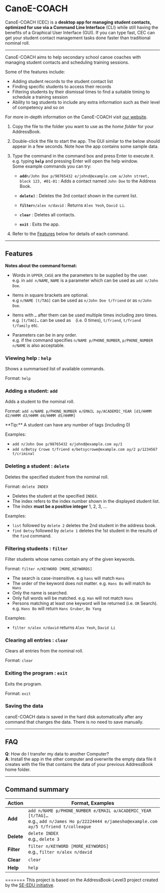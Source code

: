 # CanoE-COACH

CanoE-COACH (CEC) is a **desktop app for managing student contacts, optimized for use via a Command Line Interface** (CLI) while still having the benefits of a Graphical User Interface (GUI). If you can type fast, CEC can get your student contact management tasks done faster than traditional nominal roll.

--------------------------------------------------------------------------------------------------------------------

CanoE-COACH aims to help secondary school canoe coaches with managing student contacts and scheduling training sessions.

Some of the features include:
- Adding student records to the student contact list
- Finding specific students to access their records
- Filtering students by their dismissal times to find a suitable timing to schedule a training session
- Ability to tag students to include any extra information such as their level of competency and so on

For more in-depth information on the CanoE-COACH visit [our website](https://ay2021s1-cs2103-f10-1.github.io/tp/).

1. Copy the file to the folder you want to use as the _home folder_ for your AddressBook.

1. Double-click the file to start the app. The GUI similar to the below should appear in a few seconds. Note how the app contains some sample data.

1. Type the command in the command box and press Enter to execute it. e.g. typing **`help`** and pressing Enter will open the help window.<br>
   Some example commands you can try:

   * **`add`**`n/John Doe p/98765432 e/johnd@example.com a/John street, block 123, #01-01` : Adds a contact named `John Doe` to the Address Book.

   * **`delete`**`3` : Deletes the 3rd contact shown in the current list.
   
   * **`filter`**`n/alex n/david` : Returns `Alex Yeoh`, `David Li`.

   * **`clear`** : Deletes all contacts.

   * **`exit`** : Exits the app.

1. Refer to the [Features](#features) below for details of each command.

--------------------------------------------------------------------------------------------------------------------

## Features

<div markdown="block" class="alert alert-info">

**Notes about the command format:**<br>

* Words in `UPPER_CASE` are the parameters to be supplied by the user.<br>
  e.g. in `add n/NAME`, `NAME` is a parameter which can be used as `add n/John Doe`.

* Items in square brackets are optional.<br>
  e.g `n/NAME [t/TAG]` can be used as `n/John Doe t/friend` or as `n/John Doe`.

* Items with `…`​ after them can be used multiple times including zero times.<br>
  e.g. `[t/TAG]…​` can be used as ` ` (i.e. 0 times), `t/friend`, `t/friend t/family` etc.

* Parameters can be in any order.<br>
  e.g. if the command specifies `n/NAME p/PHONE_NUMBER`, `p/PHONE_NUMBER n/NAME` is also acceptable.

</div>

### Viewing help : `help`

Shows a summarised list of available commands.

Format: `help`


### Adding a student: `add`

Adds a student to the nominal roll.

Format: `add n/NAME p/PHONE_NUMBER e/EMAIL ay/ACADEMIC_YEAR [d1/HHMM d2/HHMM d3/HHMM d4/HHMM d5/HHMM]`

<div markdown="span" class="alert alert-primary"> **Tip:**
A student can have any number of tags (including 0)
</div>

Examples:
* `add n/John Doe p/98765432 e/johnd@example.com ay/1` 
* `add n/Betsy Crowe t/friend e/betsycrowe@example.com ay/2 p/1234567 t/criminal`

### Deleting a student : `delete`

Deletes the specified student from the nominal roll.

Format: `delete INDEX`

* Deletes the student at the specified `INDEX`.
* The index refers to the index number shown in the displayed student list.
* The index **must be a positive integer** 1, 2, 3, …​

Examples:
* `list` followed by `delete 2` deletes the 2nd student in the address book.
* `find Betsy` followed by `delete 1` deletes the 1st student in the results of the `find` command.

### Filtering students : `filter`

Filter students whose names contain any of the given keywords.

Format: `filter n/KEYWORD [MORE_KEYWORDS]`

* The search is case-insensitive. e.g `hans` will match `Hans`
* The order of the keyword does not matter. e.g. `Hans Bo` will match `Bo Hans`
* Only the name is searched.
* Only full words will be matched. e.g. `Han` will not match `Hans`
* Persons matching at least one keyword will be returned (i.e. `OR` Search).
e.g. `Hans Bo` will return `Hans Gruber`, `Bo Yang`

Examples:
* `filter n/alex n/david` returns `Alex Yeoh`, `David Li`

### Clearing all entries : `clear`

Clears all entries from the nominal roll.

Format: `clear`

### Exiting the program : `exit`

Exits the program.

Format: `exit`

### Saving the data

canoE-COACH data is saved in the hard disk automatically after any command that changes the data. There is no need to save manually.


--------------------------------------------------------------------------------------------------------------------

## FAQ

**Q**: How do I transfer my data to another Computer?<br>
**A**: Install the app in the other computer and overwrite the empty data file it creates with the file that contains the data of your previous AddressBook home folder.

--------------------------------------------------------------------------------------------------------------------

## Command summary

Action | Format, Examples
--------|------------------
**Add** | `add n/NAME p/PHONE_NUMBER e/EMAIL a/ACADEMIC_YEAR [t/TAG]…​` <br> e.g., `add n/James Ho p/22224444 e/jamesho@example.com ay/5 t/friend t/colleague`
**Delete** | `delete INDEX`<br> e.g., `delete 3`
**Filter** | `filter n/KEYWORD [MORE_KEYWORDS]` <br> e.g., `filter n/alex n/david`
**Clear** | `clear`
**Help** | `help`
=======
This project is based on the AddressBook-Level3 project created by the [SE-EDU initiative](https://se-education.org/).
